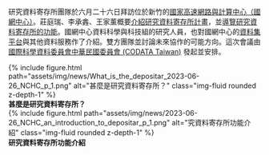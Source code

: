 研究資料寄存所團隊於六月二十六日拜訪位於新竹的[國家高速網路與計算中心（國網中心）](https://www.nchc.org.tw/)。莊庭瑞、李承錱、王家薰概要[介紹研究資料寄存所計畫](https://m.odw.tw/u/trc/m/what-is-the-depositar/)，並[導覽研究資料寄存所的功能](https://m.odw.tw/u/odw/m/2023-nchc-an-introduction-to-depositar/)。國網中心資料科學與科技組的研究人員，也對國網中心的[資料集平台](https://scidm.nchc.org.tw/)與其他資料服務作了介紹。雙方團隊並討論未來協作的可能方向。這次會議由[國際科學資料委員會中華民國委員會 (CODATA Taiwan)](https://codata.sinica.edu.tw/) 發起並安排。

<div class="row">
    <div class="col-sm mt-3 mt-md-0">
        {% include figure.html path="assets/img/news/What_is_the_depositar_2023-06-26_NCHC_p_1.png" alt="甚麼是研究資料寄存所？" class="img-fluid rounded z-depth-1" %}
    </div>
</div>
<div class="caption">
    <b>甚麼是研究資料寄存所？</b>
</div>

<div class="row">
    <div class="col-sm mt-3 mt-md-0">
        {% include figure.html path="assets/img/news/2023-06-26_NCHC_an_introduction_to_depositar_p_1.png" alt="究資料寄存所功能介紹" class="img-fluid rounded z-depth-1" %}
    </div>
</div>
<div class="caption">
    <b>研究資料寄存所功能介紹</b>
</div>
